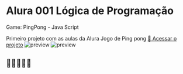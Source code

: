 # Alura 001 Lógica de Programação 
Game: PingPong - Java Script

Primeiro projeto com as aulas da Alura
Jogo de Ping pong
[🔗 Acessar o projeto](https://editor.p5js.org/7H14G0D/sketches/I8ER5afC3)
![preview](https://i.imgur.com/WXGYDBZ.png)
![preview]([https://i.imgur.com/XK3IHNP.gifv](https://i.imgur.com/XK3IHNP.gif))

## 💛💛💛💛💛
